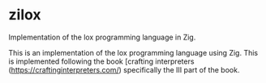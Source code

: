 # zilox
Implementation of the lox programming language in Zig.

This is an implementation of the lox programming language using Zig. This is implemented following the book [crafting interpreters
(https://craftinginterpreters.com/) specifically the III part of the book.
